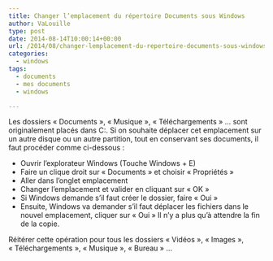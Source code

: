 ```yaml
---
title: Changer l’emplacement du répertoire Documents sous Windows
author: VaLouille
type: post
date: 2014-08-14T10:00:14+00:00
url: /2014/08/changer-lemplacement-du-repertoire-documents-sous-windows/
categories:
  - windows
tags:
  - documents
  - mes documents
  - windows

---
```

Les dossiers « Documents », « Musique », « Téléchargements » &#8230; sont originalement placés dans C:\. Si on souhaite déplacer cet emplacement sur un autre disque ou un autre partition, tout en conservant ses documents, il faut procéder comme ci-dessous :

  * Ouvrir l&rsquo;explorateur Windows (Touche Windows + E)
  * Faire un clique droit sur « Documents » et choisir « Propriétés »
  * Aller dans l&rsquo;onglet emplacement
  * Changer l&#8217;emplacement et valider en cliquant sur « OK »
  * Si Windows demande s&rsquo;il faut créer le dossier, faire « Oui »
  * Ensuite, Windows va demander s&rsquo;il faut déplacer les fichiers dans le nouvel emplacement, cliquer sur « Oui »
Il n&rsquo;y a plus qu&rsquo;à attendre la fin de la copie.

Réitérer cette opération pour tous les dossiers « Vidéos », « Images », « Téléchargements », « Musique », « Bureau » &#8230;
